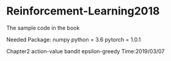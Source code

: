 # Reinforcement-Learning2018
The sample code in the book

Needed Package:
numpy
python = 3.6
pytorch = 1.0.1

Chapter2 action-value bandit epsilon-greedy 
Time:2019/03/07 

